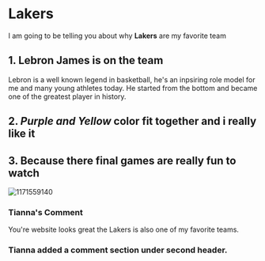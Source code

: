 # Lakers
I am going to be telling you about why **Lakers** are my favorite team

## 1. Lebron James is on the team
Lebron is a well known legend in basketball, he's an inpsiring role model for me and many young athletes today. He started from the bottom and became one of the greatest player in history. 
## 2. *Purple and Yellow* color fit together and i really like it
## 3. Because there final games are really fun to watch

![1171559140](https://github.com/Saidm2/Favorite/assets/143037539/00e8c941-68bd-41ae-8021-ebe6000ea487)

### Tianna's Comment 

You're website looks great the Lakers is also one of my favorite teams.

### Tianna added a comment section under second header.
